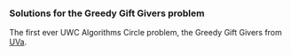 ### Solutions for the Greedy Gift Givers problem

The first ever UWC Algorithms Circle problem, the Greedy Gift Givers
from [UVa](http://uva.onlinejudge.org/index.php?option=com_onlinejudge&Itemid=8&page=show_problem&problem=55).

